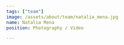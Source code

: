 ```yaml
---
tags: ["team"]
image: /assets/about/team/natalia_mena.jpg
name: Natalia Mena
position: Photography / Video

---
```


